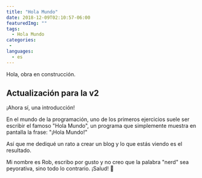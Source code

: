 ```yaml
---
title: "Hola Mundo"
date: 2018-12-09T02:10:57-06:00
featuredImg: ""
tags: 
  - Hola Mundo
categories:
 - 
languages:
  - es
---
```


Hola, obra en construcción.

## Actualización para la v2

¡Ahora sí, una introducción!

En el mundo de la programación, uno de los primeros ejercicios suele ser escribir el famoso "Hola Mundo", un programa que simplemente muestra en pantalla la frase: "¡Hola Mundo!"

Así que me dediqué un rato a crear un blog y lo que estás viendo es el resultado.

Mi nombre es Rob, escribo por gusto y no creo que la palabra "nerd" sea peyorativa, sino todo lo contrario. ¡Salud! 🍻
